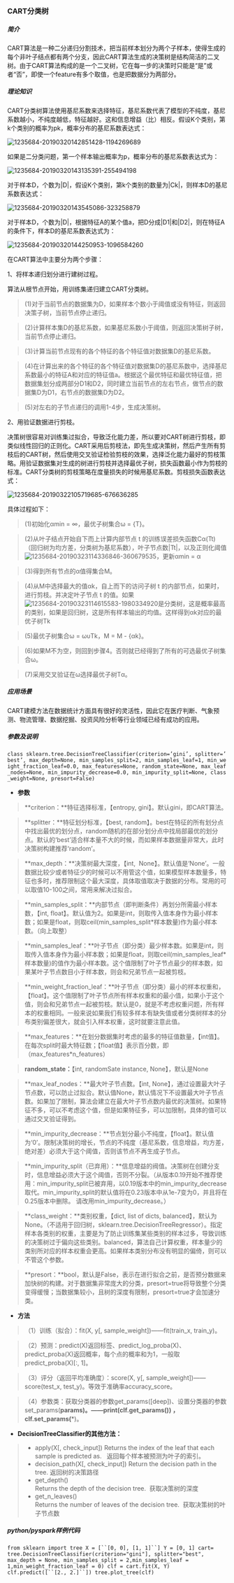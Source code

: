 

<h3>CART分类树</h3>

##### 简介

  CART算法是一种二分递归分割技术，把当前样本划分为两个子样本，使得生成的每个非叶子结点都有两个分支，因此CART算法生成的决策树是结构简洁的二叉树。由于CART算法构成的是一个二叉树，它在每一步的决策时只能是“是”或者“否”，即使一个feature有多个取值，也是把数据分为两部分。

##### 理论知识

CART分类树算法使用基尼系数来选择特征，基尼系数代表了模型的不纯度，基尼系数越小，不纯度越低，特征越好。这和信息增益（比）相反。假设K个类别，第k个类别的概率为pk，概率分布的基尼系数表达式：

![1235684-20190320142851428-1194269689](/uploads/661970b827fd83d358806fddfe817a4a/1235684-20190320142851428-1194269689.png)

如果是二分类问题，第一个样本输出概率为p，概率分布的基尼系数表达式为：

![1235684-20190320143135391-255494198](/uploads/0a84f7446e1fa4e3a74bf414587b65f8/1235684-20190320143135391-255494198.png)

对于样本D，个数为|D|，假设K个类别，第k个类别的数量为|Ck|，则样本D的基尼系数表达式：

![1235684-20190320143545086-323258879](/uploads/7a503b6e9e80e640b12eb4d5d2fa1305/1235684-20190320143545086-323258879.png)

对于样本D，个数为|D|，根据特征A的某个值a，把D分成|D1|和|D2|，则在特征A的条件下，样本D的基尼系数表达式为：

![1235684-20190320144250953-1096584260](/uploads/ca84f30418e1285f715141534bb37033/1235684-20190320144250953-1096584260.png)

在CART算法中主要分为两个步骤：

1、将样本递归划分进行建树过程。

 算法从根节点开始，用训练集递归建立CART分类树。

 >(1)对于当前节点的数据集为D，如果样本个数小于阈值或没有特征，则返回决策子树，当前节点停止递归。

 >(2)计算样本集D的基尼系数，如果基尼系数小于阈值，则返回决策树子树，当前节点停止递归。

 >(3)计算当前节点现有的各个特征的各个特征值对数据集D的基尼系数。

 >(4)在计算出来的各个特征的各个特征值对数据集D的基尼系数中，选择基尼系数最小的特征A和对应的特征值a。根据这个最优特征和最优特征值，把数据集划分成两部分D1和D2，同时建立当前节点的左右节点，做节点的数据集D为D1，右节点的数据集D为D2。

 >(5)对左右的子节点递归的调用1-4步，生成决策树。

2、用验证数据进行剪枝。

决策树很容易对训练集过拟合，导致泛化能力差，所以要对CART树进行剪枝，即类似线性回归的正则化。CART采用后剪枝法，即先生成决策树，然后产生所有剪枝后的CART树，然后使用交叉验证检验剪枝的效果，选择泛化能力最好的剪枝策略。用验证数据集对生成的树进行剪枝并选择最优子树，损失函数最小作为剪枝的标准。CART分类树的剪枝策略在度量损失的时候用基尼系数。剪枝损失函数表达式：

![1235684-20190322105719685-676636285](/uploads/62acbae9f3d0c687de3c262867e5dbc0/1235684-20190322105719685-676636285.png)

具体过程如下：

>(1)初始化αmin = ∞，最优子树集合ω = {T}。

>(2)从叶子结点开始自下而上计算内部节点 t 的训练误差损失函数Cα(Tt)（回归树为均方差，分类树为基尼系数），叶子节点数|Tt|，以及正则化阈值![1235684-20190323114336846-360679535](/uploads/aa5d9ad99255b3ff375598b30e27d588/1235684-20190323114336846-360679535.png)，更新αmin = α

>(3)得到所有节点的α值得集合M。

>(4)从M中选择最大的值αk，自上而下的访问子树 t 的内部节点，如果时，进行剪枝。并决定叶子节点 t 的值。如果![1235684-20190323114615583-1980334920](/uploads/a72ff4d2e9e61976ce961e8ffa46f6ba/1235684-20190323114615583-1980334920.png)是分类树，这是概率最高的类别，如果是回归树，这是所有样本输出的均值。这样得到αk对应的最优子树Tk

>(5)最优子树集合ω = ωυTk，M = M - {αk}。

>(6)如果M不为空，则回到步骤4。否则就已经得到了所有的可选最优子树集合ω。

>(7)采用交叉验证在ω选择最优子树Tα。

##### 应用场景

CART建模方法在数据统计方面具有很好的灵活性，因此它在医疗判断、气象预测、物流管理、数据挖掘、投资风险分析等行业领域已经有成功的应用。

##### 参数及说明

`class sklearn.tree.DecisionTreeClassifier(criterion=’gini’, splitter=’best’, max_depth=None, min_samples_split=2, min_samples_leaf=1, min_weight_fraction_leaf=0.0, max_features=None, random_state=None, max_leaf_nodes=None, min_impurity_decrease=0.0, min_impurity_split=None, class_weight=None, presort=False)`

*  **参数**

>**criterion：**特征选择标准，【entropy, gini】。默认gini，即CART算法。

>**splitter：**特征划分标准，【best, random】。best在特征的所有划分点中找出最优的划分点，random随机的在部分划分点中找局部最优的划分点。默认的‘best’适合样本量不大的时候，而如果样本数据量非常大，此时决策树构建推荐‘random’。

>**max_depth：**决策树最大深度，【int,  None】。默认值是‘None’。一般数据比较少或者特征少的时候可以不用管这个值，如果模型样本数量多，特征也多时，推荐限制这个最大深度，具体取值取决于数据的分布。常用的可以取值10-100之间，常用来解决过拟合。

>**min_samples_split：**内部节点（即判断条件）再划分所需最小样本数，【int, float】。默认值为2。如果是int，则取传入值本身作为最小样本数；如果是float，则取ceil(min_samples_split*样本数量)作为最小样本数。（向上取整）

>**min_samples_leaf：**叶子节点（即分类）最少样本数。如果是int，则取传入值本身作为最小样本数；如果是float，则取ceil(min_samples_leaf*样本数量)的值作为最小样本数。这个值限制了叶子节点最少的样本数，如果某叶子节点数目小于样本数，则会和兄弟节点一起被剪枝。

>**min_weight_fraction_leaf：**叶子节点（即分类）最小的样本权重和，【float】。这个值限制了叶子节点所有样本权重和的最小值，如果小于这个值，则会和兄弟节点一起被剪枝。默认是0，就是不考虑权重问题，所有样本的权重相同。一般来说如果我们有较多样本有缺失值或者分类树样本的分布类别偏差很大，就会引入样本权重，这时就要注意此值。

>**max_features：**在划分数据集时考虑的最多的特征值数量，【int值】。在每次split时最大特征数；【float值】表示百分数，即（max_features*n_features）

>**random_state：**【int, randomSate instance, None】，默认是None

>**max_leaf_nodes：**最大叶子节点数。【int, None】，通过设置最大叶子节点数，可以防止过拟合。默认值None，默认情况下不设置最大叶子节点数。如果加了限制，算法会建立在最大叶子节点数内最优的决策树。如果特征不多，可以不考虑这个值，但是如果特征多，可以加限制，具体的值可以通过交叉验证得到。

>**min_impurity_decrease：**节点划分最小不纯度，【float】。默认值为‘0’。限制决策树的增长，节点的不纯度（基尼系数，信息增益，均方差，绝对差）必须大于这个阈值，否则该节点不再生成子节点。

>**min_impurity_split（已弃用）：**信息增益的阀值。决策树在创建分支时，信息增益必须大于这个阈值，否则不分裂。（从版本0.19开始不推荐使用：min_impurity_split已被弃用，以0.19版本中的min_impurity_decrease取代。min_impurity_split的默认值将在0.23版本中从1e-7变为0，并且将在0.25版本中删除。 请改用min_impurity_decrease。）

>**class_weight：**类别权重，【dict, list of dicts, balanced】，默认为None。（不适用于回归树，sklearn.tree.DecisionTreeRegressor）。指定样本各类别的权重，主要是为了防止训练集某些类别的样本过多，导致训练的决策树过于偏向这些类别。balanced，算法自己计算权重，样本量少的类别所对应的样本权重会更高。如果样本类别分布没有明显的偏倚，则可以不管这个参数。

>**presort：**bool，默认是False，表示在进行拟合之前，是否预分数据来加快树的构建。对于数据集非常庞大的分类，presort=true将导致整个分类变得缓慢；当数据集较小，且树的深度有限制，presort=true才会加速分类。

*  **方法**

>（1）训练（拟合）：fit(X, y[, sample_weight])——fit(train_x, train_y)。

>（2）预测：predict(X)返回标签、predict_log_proba(X)、predict_proba(X)返回概率，每个点的概率和为1，一般取predict_proba(X)[:, 1]。

>（3）评分（返回平均准确度）：score(X, y[, sample_weight])——score(test_x, test_y)。等效于准确率accuracy_score。

>（4）参数类：获取分类器的参数get_params([deep])、设置分类器的参数set_params(**params)。——print(clf.get_params()) ，clf.set_params(***)。

* **DecisionTreeClassifier的其他方法：** 

>*  apply(X[, check_input])	
 Returns the index of the leaf that each sample is predicted as.  
 返回每个样本被预测为叶子的索引。
>*  decision_path(X[, check_input])	
 Return the decision path in the tree.
 返回树的决策路径
>*  get_depth()	                            
 Returns the depth of the decision tree.  
 获取决策树的深度
>*  get_n_leaves()	
 Returns the number of leaves of the decision tree.  
 获取决策树的叶子节点数

##### **python/pyspark**样例代码

`from sklearn import tree
X = [``[0, 0], [1, 1]``]
Y = [0, 1]
cart= tree.DecisionTreeClassifier(criterion="gini"], splitter="best", max_depth = None, min_samples_split = 2,min_samples_leaf = 1,min_weight_fraction_leaf = 0)
clf = cart.fit(X, Y)
clf.predict([``[2., 2.]``])
tree.plot_tree(clf)`